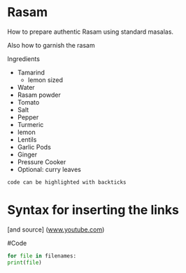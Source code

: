 # Rasam
How to prepare authentic Rasam using standard masalas.

Also how to garnish the rasam

Ingredients

  - Tamarind
    - lemon sized
  - Water
  - Rasam powder
  - Tomato
  - Salt
  - Pepper
  - Turmeric
  - lemon
  - Lentils
  - Garlic Pods
  - Ginger
  - Pressure Cooker
  - Optional: curry leaves 

  `code can be highlighted with backticks`

# Syntax for inserting the links
[and source] (www.youtube.com)

#Code
  ```Python
  for file in filenames:
  print(file)
  ```
